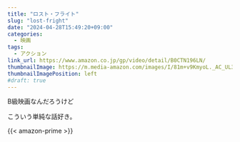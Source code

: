 ```yaml
---
title: "ロスト・フライト"
slug: "lost-fright"
date: "2024-04-28T15:49:20+09:00"
categories:
  - 映画
tags:
  - アクション
link_url: https://www.amazon.co.jp/gp/video/detail/B0CTN196LN/
thumbnailImage: https://m.media-amazon.com/images/I/81m+v9KmyoL._AC_UL320_.jpg
thumbnailImagePosition: left
#draft: true
---
```

B級映画なんだろうけど
<!--more-->
こういう単純な話好き。

{{< amazon-prime >}}
